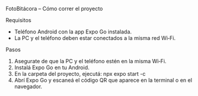FotoBitácora – Cómo correr el proyecto

Requisitos
- Teléfono Android con la app Expo Go instalada.
- La PC y el teléfono deben estar conectados a la misma red Wi‑Fi.

Pasos
1. Asegurate de que la PC y el teléfono estén en la misma Wi‑Fi.
2. Instalá Expo Go en tu Android.
3. En la carpeta del proyecto, ejecutá:
   npx expo start -c
4. Abrí Expo Go y escaneá el código QR que aparece en la terminal o en el navegador.
